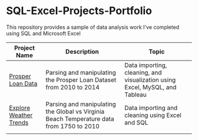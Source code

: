 # SQL-Excel-Projects-Portfolio
This repository provides a sample of data analysis work I've completed using SQL and Microsoft Excel

| Project Name  | Description | Topic |
| ------------- | ------------- | ------------- |
| [Prosper Loan Data](https://github.com/TristenS27/SQL-Excel-Projects-Portfolio/tree/main/Prosper_Loan_Data) | Parsing and manipulating the Prosper Loan Dataset from 2010 to 2014 | Data importing, cleaning, and visualization using Excel, MySQL, and Tableau |
| [Explore Weather Trends](https://github.com/TristenS27/SQL-Excel-Projects-Portfolio/tree/main/Explore_Weather_Trends) | Parsing and manipulating the Global vs Virginia Beach Temperature data from 1750 to 2010  | Data importing and cleaning using Excel and SQL |
|   |   |  |
